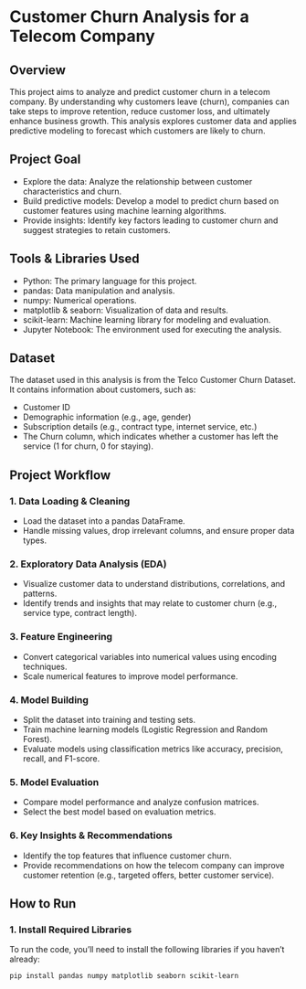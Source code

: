 # Customer Churn Analysis for a Telecom Company

## Overview
This project aims to analyze and predict customer churn in a telecom company. By understanding why customers leave (churn), companies can take steps to improve retention, reduce customer loss, and ultimately enhance business growth. This analysis explores customer data and applies predictive modeling to forecast which customers are likely to churn.

## Project Goal
- Explore the data: Analyze the relationship between customer characteristics and churn.
- Build predictive models: Develop a model to predict churn based on customer features using machine learning algorithms.
- Provide insights: Identify key factors leading to customer churn and suggest strategies to retain customers.

## Tools & Libraries Used
- Python: The primary language for this project.
- pandas: Data manipulation and analysis.
- numpy: Numerical operations.
- matplotlib & seaborn: Visualization of data and results.
- scikit-learn: Machine learning library for modeling and evaluation.
- Jupyter Notebook: The environment used for executing the analysis.

## Dataset
The dataset used in this analysis is from the Telco Customer Churn Dataset. It contains information about customers, such as:
- Customer ID
- Demographic information (e.g., age, gender)
- Subscription details (e.g., contract type, internet service, etc.)
- The Churn column, which indicates whether a customer has left the service (1 for churn, 0 for staying).

## Project Workflow
### 1. Data Loading & Cleaning
- Load the dataset into a pandas DataFrame.
- Handle missing values, drop irrelevant columns, and ensure proper data types.

### 2. Exploratory Data Analysis (EDA)
- Visualize customer data to understand distributions, correlations, and patterns.
- Identify trends and insights that may relate to customer churn (e.g., service type, contract length).

### 3. Feature Engineering
- Convert categorical variables into numerical values using encoding techniques.
- Scale numerical features to improve model performance.

### 4. Model Building
- Split the dataset into training and testing sets.
- Train machine learning models (Logistic Regression and Random Forest).
- Evaluate models using classification metrics like accuracy, precision, recall, and F1-score.

### 5. Model Evaluation
- Compare model performance and analyze confusion matrices.
- Select the best model based on evaluation metrics.

### 6. Key Insights & Recommendations
- Identify the top features that influence customer churn.
- Provide recommendations on how the telecom company can improve customer retention (e.g., targeted offers, better customer service).

## How to Run
### 1. Install Required Libraries
To run the code, you’ll need to install the following libraries if you haven’t already:

```bash
pip install pandas numpy matplotlib seaborn scikit-learn
